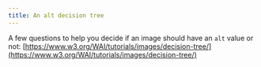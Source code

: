 ```yaml
---
title: An alt decision tree
---
```


A few questions to help you decide if an image should have an `alt` value or not:
[https://www.w3.org/WAI/tutorials/images/decision-tree/](https://www.w3.org/WAI/tutorials/images/decision-tree/)
